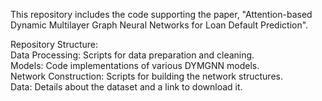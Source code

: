This repository includes the code supporting the paper, "Attention-based Dynamic Multilayer Graph Neural Networks for Loan Default Prediction".

Repository Structure:<br />
Data Processing: Scripts for data preparation and cleaning.<br />
Models: Code implementations of various DYMGNN models.<br />
Network Construction: Scripts for building the network structures.<br />
Data: Details about the dataset and a link to download it.
